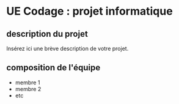 # UE Codage : projet informatique

## description du projet

Insérez ici une brève description de votre projet.

## composition de l'équipe

* membre 1
* membre 2
* etc




